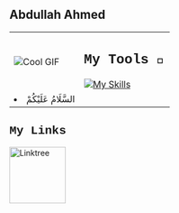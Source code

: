## Abdullah Ahmed 
<table>
  <tr>
    <td><img src="https://media.tenor.com/_VcD3-ShQlgAAAAi/space-planet.gif" alt="Cool GIF"></td>
    <td>
      <h2 style="font-family: 'Courier New', monospace">My Tools 🔨</h2>
      <a href="https://skillicons.dev">
        <img src="https://skillicons.dev/icons?i=java,html,css,js,python,opencv,pytorch,discord,notion,unity,blender,react,flutter,dart,npm&perline=5" alt="My Skills">
      </a>
    </td>
  </tr>
  <tr>
    <td>
      <li>السَّلَامُ عَلَيْكُمْ</li>
    </td>
  </tr>
</table>

<h2 style="font-family: 'Courier New', monospace">My Links</h2>
<a href="https://linktr.ee/abdulahmd">
  <img src="https://uxwing.com/wp-content/themes/uxwing/download/brands-and-social-media/linktree-white-icon.png" alt="Linktree" width="100">
</a>
